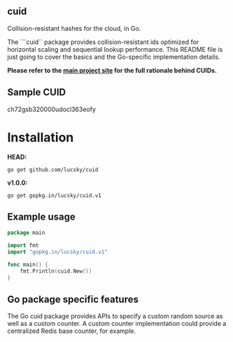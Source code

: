 ## cuid

Collision-resistant hashes for the cloud, in Go.

The ```cuid`` package provides collision-resistant ids optimized for horizontal scaling and sequential lookup performance. This README file is just going to cover the basics and the Go-specific implementation details.

**Please refer to the [main project site](http://usecuid.org) for the full rationale behind CUIDs.**

## Sample CUID

ch72gsb320000udocl363eofy

# Installation

**HEAD:**

```go get github.com/lucsky/cuid```

**v1.0.0:**

```go get gopkg.in/lucsky/cuid.v1```

## Example usage

```Go
package main

import fmt
import "gopkg.in/lucsky/cuid.v1"

func main() {
    fmt.Println(cuid.New())
}
```

## Go package specific features

The Go cuid package provides APIs to specify a custom random source as well as a custom counter. A custom counter implementation could provide a centralized Redis base counter, for example.
